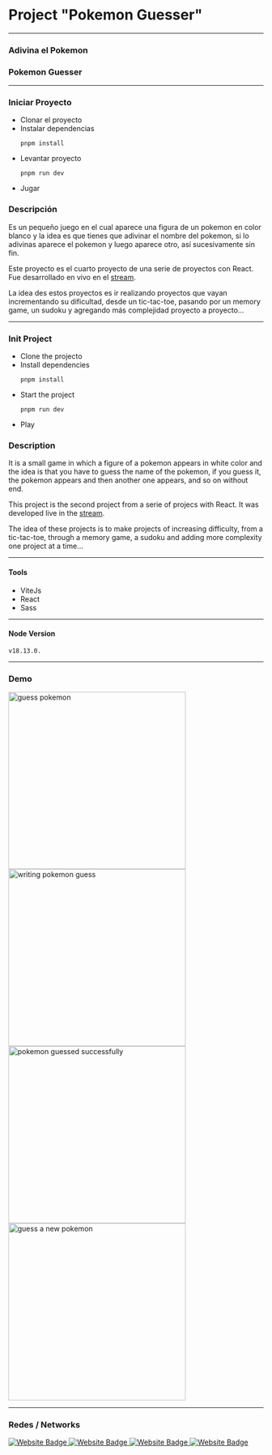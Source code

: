 # Project "Pokemon Guesser"

---

### Adivina el Pokemon
### Pokemon Guesser

---

### Iniciar Proyecto

* Clonar el proyecto
* Instalar dependencias
  ```
  pnpm install
  ```
* Levantar proyecto
  ```
  pnpm run dev
  ```
* Jugar

### Descripción

Es un pequeño juego en el cual aparece una figura de un pokemon en color blanco y la idea es que tienes que adivinar el nombre del pokemon, si lo adivinas aparece el pokemon y luego aparece otro, así sucesivamente sin fin.

Este proyecto es el cuarto proyecto de una serie de proyectos con React.
Fue desarrollado en vivo en el [stream](https://www.twitch.tv/codigodemarras).

La idea des estos proyectos es ir realizando proyectos que vayan incrementando su dificultad, desde un tic-tac-toe, pasando por un memory game, un sudoku y agregando más complejidad proyecto a proyecto...

---

### Init Project

* Clone the projecto
* Install dependencies
  ```
  pnpm install
  ```
* Start the project
  ```
  pnpm run dev
  ```
* Play

### Description

It is a small game in which a figure of a pokemon appears in white color and the idea is that you have to guess the name of the pokemon, if you guess it, the pokemon appears and then another one appears, and so on without end.

This project is the second project from a serie of projecs with React.
It was developed live in the [stream](https://www.twitch.tv/codigodemarras).

The idea of these projects is to make projects of increasing difficulty, from a tic-tac-toe, through a memory game, a sudoku and adding more complexity one project at a time...

---

#### Tools

- ViteJs
- React
- Sass

---

#### Node Version
```
v18.13.0.
```

---

### Demo
<div>
  <img src="https://firebasestorage.googleapis.com/v0/b/webresources-d9542.appspot.com/o/pokemon-guesser%2Fpokemon-guesser-01.png?alt=media&token=f948faac-3bd2-4718-9e29-3ab6b3a7744e" width="350" title="guess pokemon">

  <img src="https://firebasestorage.googleapis.com/v0/b/webresources-d9542.appspot.com/o/pokemon-guesser%2Fpokemon-guesser-02.png?alt=media&token=7ae0791f-ffdd-476e-a650-1e600486fadd" width="350" title="writing pokemon guess">

  <img src="https://firebasestorage.googleapis.com/v0/b/webresources-d9542.appspot.com/o/pokemon-guesser%2Fpokemon-guesser-03.png?alt=media&token=5aad3add-6c1a-480e-bdf8-36480f6845dd" width="350" title="pokemon guessed successfully">

  <img src="https://firebasestorage.googleapis.com/v0/b/webresources-d9542.appspot.com/o/pokemon-guesser%2Fpokemon-guesser-04.png?alt=media&token=17cbbd0a-fcbb-4952-ac4e-1a77b7c74566" width="350" title="guess a new pokemon">
</div>

---

### Redes / Networks

<div id="badges">
  <a href="http://twitch.codigodemarras.com/" target="_blanck">
    <img src="https://img.shields.io/badge/twitch-6441a5?style=for-the-badge&logo=twitch&logoColor=FFFFFF" alt="Website Badge"/>
  </a>
  <a href="http://twitter.codigodemarras.com/" target="_blanck">
    <img src="https://img.shields.io/badge/twitter-00acee?style=for-the-badge&logo=twitter&logoColor=FFFFFF" alt="Website Badge"/>
  </a>
  <a href="http://youtube.codigodemarras.com/" target="_blanck">
    <img src="https://img.shields.io/badge/youtube-c4302b?style=for-the-badge&logo=youtube&logoColor=FFFFFF" alt="Website Badge"/>
  </a>
  <a href="http://discord.codigodemarras.com/" target="_blanck">
    <img src="https://img.shields.io/badge/discord-36393e?style=for-the-badge&logo=discord&logoColor=FFFFFF" alt="Website Badge"/>
  </a>
</div>
